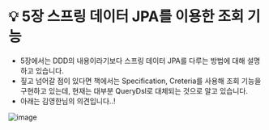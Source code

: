 # 💡 5장 스프링 데이터 JPA를 이용한 조회 기능

- 5장에서는 DDD의 내용이라기보다 스프링 데이터 JPA를 다루는 방법에 대해 설명하고 있습니다.
- 짚고 넘어갈 점이 있다면 책에서는 Specification, Creteria를 사용해 조회 기능을 구현하고 있는데, 현재는 대부분 QueryDsl로 대체되는 것으로 알고 있습니다.
- 아래는 김영한님의 의견입니다..!

![image](https://github.com/user-attachments/assets/8d41b1f0-7813-4326-82b5-c8a0a0729d74)
